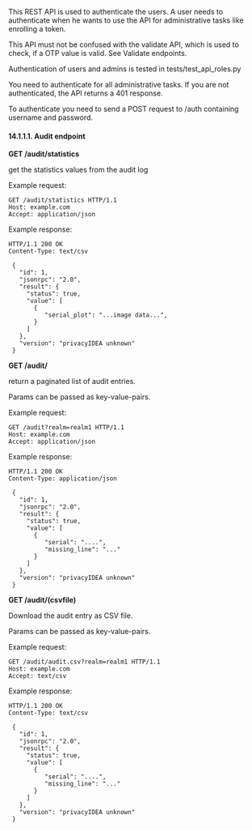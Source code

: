This REST API is used to authenticate the users. A user needs to authenticate when he wants to use the API for administrative tasks like enrolling a token.

This API must not be confused with the validate API, which is used to check, if a OTP value is valid. See Validate endpoints.

Authentication of users and admins is tested in tests/test_api_roles.py

You need to authenticate for all administrative tasks. If you are not authenticated, the API returns a 401 response.

To authenticate you need to send a POST request to /auth containing username and password.

#### 14.1.1.1. Audit endpoint

**GET /audit/statistics**

get the statistics values from the audit log

Example request:

```
GET /audit/statistics HTTP/1.1
Host: example.com
Accept: application/json
```

Example response:

```
HTTP/1.1 200 OK
Content-Type: text/csv

 {
   "id": 1,
   "jsonrpc": "2.0",
   "result": {
     "status": true,
     "value": [
       {
          "serial_plot": "...image data...",
       }
     ]
   },
   "version": "privacyIDEA unknown"
 }
 ```

**GET /audit/**

return a paginated list of audit entries.

Params can be passed as key-value-pairs.

Example request:

```
GET /audit?realm=realm1 HTTP/1.1
Host: example.com
Accept: application/json
```

Example response:

```
HTTP/1.1 200 OK
Content-Type: application/json

 {
   "id": 1,
   "jsonrpc": "2.0",
   "result": {
     "status": true,
     "value": [
       {
          "serial": "....",
          "missing_line": "..."
       }
     ]
   },
   "version": "privacyIDEA unknown"
 }
```

**GET /audit/(csvfile)**

Download the audit entry as CSV file.

Params can be passed as key-value-pairs.

Example request:

```
GET /audit/audit.csv?realm=realm1 HTTP/1.1
Host: example.com
Accept: text/csv
```

Example response:

```
HTTP/1.1 200 OK
Content-Type: text/csv

 {
   "id": 1,
   "jsonrpc": "2.0",
   "result": {
     "status": true,
     "value": [
       {
          "serial": "....",
          "missing_line": "..."
       }
     ]
   },
   "version": "privacyIDEA unknown"
 }
```